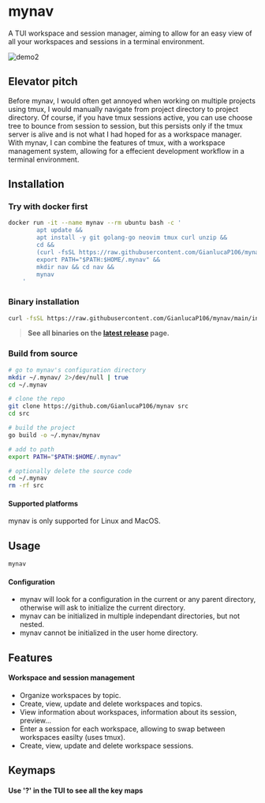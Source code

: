 # mynav

A TUI workspace and session manager, aiming to allow for an easy view of all your workspaces and sessions in a terminal environment.

![demo2](https://github.com/user-attachments/assets/4fa82356-26a8-4260-9b3f-479b0bc18914)

## Elevator pitch

Before mynav, I would often get annoyed when working on multiple projects using tmux, I would manually navigate from project directory to project directory. Of course, if you have tmux sessions active, you can use choose tree to bounce from session to session, but this persists only if the tmux server is alive and is not what I had hoped for as a workspace manager. With mynav, I can combine the features of tmux, with a workspace management system, allowing for a effecient development workflow in a terminal environment.

## Installation

### Try with docker first

```bash
docker run -it --name mynav --rm ubuntu bash -c '
        apt update &&
        apt install -y git golang-go neovim tmux curl unzip &&
        cd &&
        (curl -fsSL https://raw.githubusercontent.com/GianlucaP106/mynav/main/install.bash | bash) &&
        export PATH="$PATH:$HOME/.mynav" &&
        mkdir nav && cd nav &&
        mynav
    '
```

### Binary installation

```bash
curl -fsSL https://raw.githubusercontent.com/GianlucaP106/mynav/main/install.bash | bash
```

> **See all binaries on the [latest release](https://github.com/GianlucaP106/mynav/releases/latest) page.**

### Build from source

```bash
# go to mynav's configuration directory
mkdir ~/.mynav/ 2>/dev/null | true
cd ~/.mynav

# clone the repo
git clone https://github.com/GianlucaP106/mynav src
cd src

# build the project
go build -o ~/.mynav/mynav

# add to path
export PATH="$PATH:$HOME/.mynav"

# optionally delete the source code
cd ~/.mynav
rm -rf src
```

#### Supported platforms

mynav is only supported for Linux and MacOS.

## Usage

```bash
mynav
```

#### Configuration

- mynav will look for a configuration in the current or any parent directory, otherwise will ask to initialize the current directory.
- mynav can be initialized in multiple independant directories, but not nested.
- mynav cannot be initialized in the user home directory.

## Features

#### Workspace and session management

- Organize workspaces by topic.
- Create, view, update and delete workspaces and topics.
- View information about workspaces, information about its session, preview...
- Enter a session for each workspace, allowing to swap between workspaces easilty (uses tmux).
- Create, view, update and delete workspace sessions.


## Keymaps

#### Use '?' in the TUI to see all the key maps
